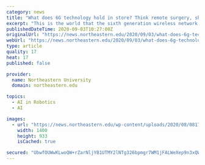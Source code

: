 ```yaml
---
category: news
title: "What does 6G technology hold in store? Think remote surgery, shared virtual spaces, and robots on the battlefield."
excerpt: "This is the world that the sixth generation wireless network can unlock, says Tommaso Melodia, Northeastern’s William Lincoln Smith chair professor of electrical and computer engineering. In October,"
publishedDateTime: 2020-09-03T10:27:00Z
originalUrl: "https://news.northeastern.edu/2020/09/03/what-does-6g-technology-hold-in-store-think-remote-surgery-shared-virtual-spaces-and-robots-on-the-battlefield/"
webUrl: "https://news.northeastern.edu/2020/09/03/what-does-6g-technology-hold-in-store-think-remote-surgery-shared-virtual-spaces-and-robots-on-the-battlefield/"
type: article
quality: 17
heat: 17
published: false

provider:
  name: Northeastern University
  domain: northeastern.edu

topics:
  - AI in Robotics
  - AI

images:
  - url: "https://news.northeastern.edu/wp-content/uploads/2020/08/081720_MM_6G_1400.jpg"
    width: 1400
    height: 933
    isCached: true

secured: "UbwfOUWwKLwoQW+rZarNljYB1UTMY2lNTg326bpmgr7WM1jFALWeXep9n3xQW6DDepN10h+a61Zz8d3/3i/RRItu8whVYNZQzMi9GWFvCt3yalBGGYSc5M9n0yO2sbTlzb7wgMabt5n55jfgbNhMinfQ22ZVR9zIE8iGL+LrhHH7sxmd7q73tel0jTKsNcAuF9HRr+8Mei+xJzmMPOMxu2TQXHtP6z83KPFP9G0ByvmU3BdSEK52IiILYYETl/Bld7QVpoL1BY7a2I27KoVSRuNdzXoTBpJfIp4mfyBCrgiie3B1sO6SVSJVDj10fyjJHHEsfZDmJKt0IxiewXaNRH2y1iyzZ1fInDNRwUiGx80=;SM/0SufrvAcpHuP6kEdGtg=="
---
```


